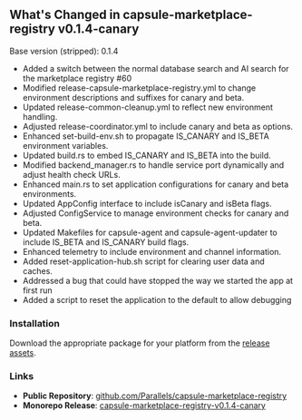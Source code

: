 ## What's Changed in capsule-marketplace-registry v0.1.4-canary

Base version (stripped): 0.1.4
- Added a switch between the normal database search and AI search for the marketplace registry #60 
- Modified release-capsule-marketplace-registry.yml to change environment descriptions and suffixes for canary and beta.
- Updated release-common-cleanup.yml to reflect new environment handling.
- Adjusted release-coordinator.yml to include canary and beta as options.
- Enhanced set-build-env.sh to propagate IS_CANARY and IS_BETA environment variables.
- Updated build.rs to embed IS_CANARY and IS_BETA into the build.
- Modified backend_manager.rs to handle service port dynamically and adjust health check URLs.
- Enhanced main.rs to set application configurations for canary and beta environments.
- Updated AppConfig interface to include isCanary and isBeta flags.
- Adjusted ConfigService to manage environment checks for canary and beta.
- Updated Makefiles for capsule-agent and capsule-agent-updater to include IS_BETA and IS_CANARY build flags.
- Enhanced telemetry to include environment and channel information.
- Added reset-application-hub.sh script for clearing user data and caches.
- Addressed a bug that could have stopped the way we started the app at first run
- Added a script to reset the application to the default to allow debugging

### Installation

Download the appropriate package for your platform from the [release assets](https://github.com/Parallels/capsule-marketplace-registry/releases/tag/v0.1.4-canary).

### Links
- **Public Repository**: [github.com/Parallels/capsule-marketplace-registry](https://github.com/Parallels/capsule-marketplace-registry)
- **Monorepo Release**: [capsule-marketplace-registry-v0.1.4-canary](https://github.com/Parallels-Corp/capsule-manager/releases/tag/capsule-marketplace-registry-v0.1.4-canary)
